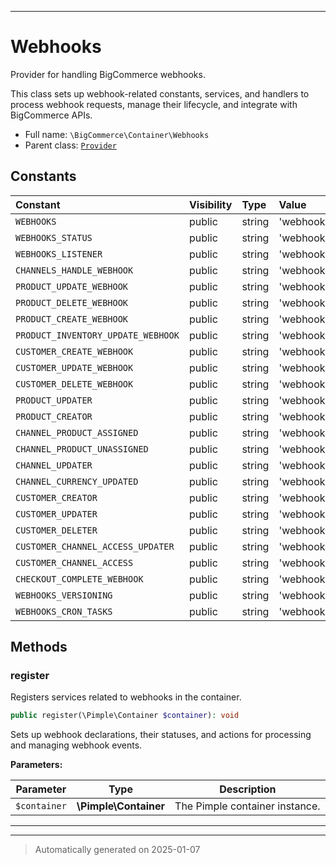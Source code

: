***

# Webhooks

Provider for handling BigCommerce webhooks.

This class sets up webhook-related constants, services, and handlers
to process webhook requests, manage their lifecycle, and integrate
with BigCommerce APIs.

* Full name: `\BigCommerce\Container\Webhooks`
* Parent class: [`Provider`](./classes/BigCommerce/Container/Provider.md)


## Constants

| Constant | Visibility | Type | Value |
|:---------|:-----------|:-----|:------|
|`WEBHOOKS`|public|string|&#039;webhooks.webhooks&#039;|
|`WEBHOOKS_STATUS`|public|string|&#039;webhooks.webhooks_status&#039;|
|`WEBHOOKS_LISTENER`|public|string|&#039;webhooks.listener_webhook&#039;|
|`CHANNELS_HANDLE_WEBHOOK`|public|string|&#039;webhooks.channels_handle_webhook&#039;|
|`PRODUCT_UPDATE_WEBHOOK`|public|string|&#039;webhooks.product_update_webhook&#039;|
|`PRODUCT_DELETE_WEBHOOK`|public|string|&#039;webhooks.product_delete_webhook&#039;|
|`PRODUCT_CREATE_WEBHOOK`|public|string|&#039;webhooks.product_create_webhook&#039;|
|`PRODUCT_INVENTORY_UPDATE_WEBHOOK`|public|string|&#039;webhooks.inventory_update_webhook&#039;|
|`CUSTOMER_CREATE_WEBHOOK`|public|string|&#039;webhooks.customer_create_webhook&#039;|
|`CUSTOMER_UPDATE_WEBHOOK`|public|string|&#039;webhooks.customer_update_webhook&#039;|
|`CUSTOMER_DELETE_WEBHOOK`|public|string|&#039;webhooks.customer_delete_webhook&#039;|
|`PRODUCT_UPDATER`|public|string|&#039;webhooks.cron.product_updater&#039;|
|`PRODUCT_CREATOR`|public|string|&#039;webhooks.cron.product_creator&#039;|
|`CHANNEL_PRODUCT_ASSIGNED`|public|string|&#039;webhooks.product.channels_assign&#039;|
|`CHANNEL_PRODUCT_UNASSIGNED`|public|string|&#039;webhooks.product.channels_unassign&#039;|
|`CHANNEL_UPDATER`|public|string|&#039;webhooks.product.channels_updater&#039;|
|`CHANNEL_CURRENCY_UPDATED`|public|string|&#039;webhooks.channels.currency_updated&#039;|
|`CUSTOMER_CREATOR`|public|string|&#039;webhooks.cron.customer_creator&#039;|
|`CUSTOMER_UPDATER`|public|string|&#039;webhooks.cron.customer_updater&#039;|
|`CUSTOMER_DELETER`|public|string|&#039;webhooks.cron.customer_deleter&#039;|
|`CUSTOMER_CHANNEL_ACCESS_UPDATER`|public|string|&#039;webhooks.cron.customer_channel_access_updater&#039;|
|`CUSTOMER_CHANNEL_ACCESS`|public|string|&#039;webhooks.cron.customer_channel_access&#039;|
|`CHECKOUT_COMPLETE_WEBHOOK`|public|string|&#039;webhooks.checkout_complete&#039;|
|`WEBHOOKS_VERSIONING`|public|string|&#039;webhooks.version&#039;|
|`WEBHOOKS_CRON_TASKS`|public|string|&#039;webhooks.cron_tasks&#039;|


## Methods


### register

Registers services related to webhooks in the container.

```php
public register(\Pimple\Container $container): void
```

Sets up webhook declarations, their statuses, and actions
for processing and managing webhook events.






**Parameters:**

| Parameter | Type | Description |
|-----------|------|-------------|
| `$container` | **\Pimple\Container** | The Pimple container instance. |





***


***
> Automatically generated on 2025-01-07
